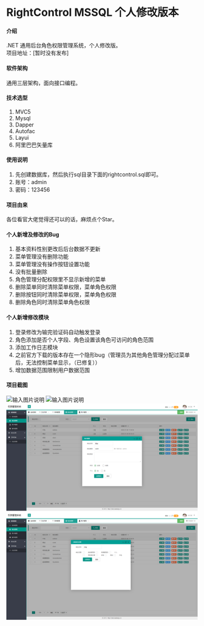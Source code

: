 # RightControl MSSQL 个人修改版本

#### 介绍
.NET 通用后台角色权限管理系统，个人修改版。<br>
项目地址：[暂时没有发布]

#### 软件架构
通用三层架构，面向接口编程。


#### 技术选型

1. MVC5
2. Mysql
3. Dapper
4. Autofac
5. Layui
6. 阿里巴巴矢量库

#### 使用说明

1. 先创建数据库，然后执行sql目录下面的rightcontrol.sql即可。
2. 账号：admin
3. 密码：123456

#### 项目由来
各位看官大佬觉得还可以的话，麻烦点个Star。

#### 个人新增及修改的Bug
1. 基本资料性别更改后后台数据不更新
2. 菜单管理没有删除功能
3. 菜单管理没有操作按钮设置功能	
4. 没有批量删除
5. 角色管理分配权限里不显示新增的菜单
6. 删除菜单同时清除菜单权限，菜单角色权限
7. 删除按钮同时清除菜单权限，菜单角色权限
8. 删除角色同时清除菜单角色权限

#### 个人新增修改模块
1. 登录修改为输完验证码自动触发登录
2. 角色添加是否个人字段、角色设置该角色可访问的角色范围
3. 添加工作日志模块
4. 之前官方下载的版本存在一个隐形bug（管理员为其他角色管理分配过菜单后，无法控制菜单显示，（已修复））
5. 增加数据范围限制用户数据范围

#### 项目截图
![输入图片说明](https://images.gitee.com/uploads/images/2019/0620/133448_cd9a4888_1130037.jpeg "1.jpg")
![输入图片说明](https://images.gitee.com/uploads/images/2019/0620/133502_f04776ed_1130037.png "2.png")
![输入图片说明](https://github.com/306300669/RightControl.MSSQL/blob/master/RightControl.WebApp/Upload/img/20200115141301.png "2.png")
![输入图片说明](https://github.com/306300669/RightControl.MSSQL/blob/master/RightControl.WebApp/Upload/img/20200115141229.png "2.png")
